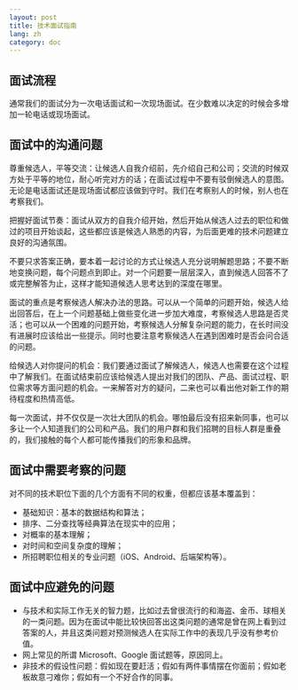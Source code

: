 ```yaml
---
layout: post
title: 技术面试指南
lang: zh
category: doc
---
```


## 面试流程

通常我们的面试分为一次电话面试和一次现场面试。在少数难以决定的时候会多增加一轮电话或现场面试。

## 面试中的沟通问题

尊重候选人，平等交流：让候选人自我介绍前，先介绍自己和公司；交流的时候双方处于平等的地位，耐心听完对方的话；在面试过程中不要有驳倒候选人的意图。无论是电话面试还是现场面试都应该做到守时。我们在考察别人的时候，别人也在考察我们。

把握好面试节奏：面试从双方的自我介绍开始，然后开始从候选人过去的职位和做过的项目开始谈起，这些都应该是候选人熟悉的内容，为后面更难的技术问题建立良好的沟通氛围。

不要只求答案正确，要本着一起讨论的方式让候选人充分说明解题思路；不要不断地变换问题，每个问题点到即止。对一个问题要一层层深入，直到候选人回答不了或完整解答为止，这样才能知道候选人思考达到的深度在哪里。

面试的重点是考察候选人解决办法的思路。可以从一个简单的问题开始，候选人给出回答后，在上一个问题基础上做些变化进一步加大难度，考察候选人思路是否灵活；也可以从一个困难的问题开始，考察候选人分解复杂问题的能力，在长时间没有进展时应该给出一些提示。同时也要注意考察候选人在遇到困难时是否会问合适的问题。

给候选人对你提问的机会：我们要通过面试了解候选人，候选人也需要在这个过程中了解我们。在面试结束前应该给候选人提出对我们的团队、产品、面试过程、职位需求等方面问题的机会。一来解答对方的疑问，二来也可以看出他对新工作的期待程度和热情高低。

每一次面试，并不仅仅是一次壮大团队的机会。哪怕最后没有招来新同事，也可以多让一个人知道我们的公司和产品。我们的用户群和我们招聘的目标人群是重叠的，我们接触的每个人都可能传播我们的形象和品牌。

## 面试中需要考察的问题

对不同的技术职位下面的几个方面有不同的权重，但都应该基本覆盖到：

* 基础知识：基本的数据结构和算法；
* 排序、二分查找等经典算法在现实中的应用；
* 对概率的基本理解；
* 对时间和空间复杂度的理解；
* 所招聘职位相关的专业问题（iOS、Android、后端架构等）。

## 面试中应避免的问题

* 与技术和实际工作无关的智力题，比如过去曾很流行的和海盗、金币、球相关的一类问题。因为在面试中能比较快回答出这类问题的通常是曾在网上看到过答案的人，并且这类问题对预测候选人在实际工作中的表现几乎没有参考价值。
* 网上常见的所谓 Microsoft、Google 面试题等，原因同上。
* 非技术的假设性问题：假如现在要赶活；假如有两件事情摆在你面前；假如老板故意刁难你；假如有一个不好合作的同事。